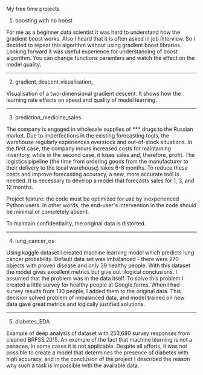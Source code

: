 My free time projects

1. boosting with no boost

For me as a beginner data scientist it was hard to understand how the gradient boost works. Also I heard that it is often asked in job interview. So I decided to repeat this algorithm without using gradient boost libraries. Looking forward it was useful experience for understanding of boost algorithm.
You can change functions paramters and watch the effect on the model quality.
___

2. gradient_descent_visualisation_

Visualisation of a two-dimensional gradient descent. It shows how the learning rate effects on speed and quality of model learning.
___

3. prediction_medicine_sales

The company is engaged in wholesale supplies of *** drugs to the Russian market. Due to imperfections in the existing forecasting tools, the warehouse regularly experiences overstock and out-of-stock situations. In the first case, the company incurs increased costs for maintaining inventory, while in the second case, it loses sales and, therefore, profit. The logistics pipeline (the time from ordering goods from the manufacturer to their delivery to the local warehouse) takes 6-8 months. To reduce these costs and improve forecasting accuracy, a new, more accurate tool is needed. It is necessary to develop a model that forecasts sales for 1, 3, and 12 months.

Project feature: the code must be optimized for use by inexperienced Python users. In other words, the end-user's intervention in the code should be minimal or completely absent.

To maintain confidentiality, the original data is distorted.
___

4. lung_cancer_os

Using kaggle dataset I created machine learning model which predicts lung cancer probability. Default data set was imbalanced - there were 270 objects with proven disease and only 39 healthy people. With this dataset the model gives excellent metrics but give out illogical conclusions. I assumed that the problem was in the data itself. To solve this problem I created a little survey for healthy people at Google.forms. When I had survey results from 130 people, I added them to the original data. This decision solved problem of imbalanced data, and model trained on new data gave great metrics and logically justified solutions.
___

5. diabetes_EDA

Example of deep analysis of dataset with 253,680 survey responses from cleaned BRFSS 2015. An example of the fact that machine learning is not a panacea, in some cases it is not applicable. Despite all efforts, it was not possible to create a model that determines the presence of diabetes with high accuracy, and in the conclusion of the project I described the reason why such a task is impossible with the available data.
